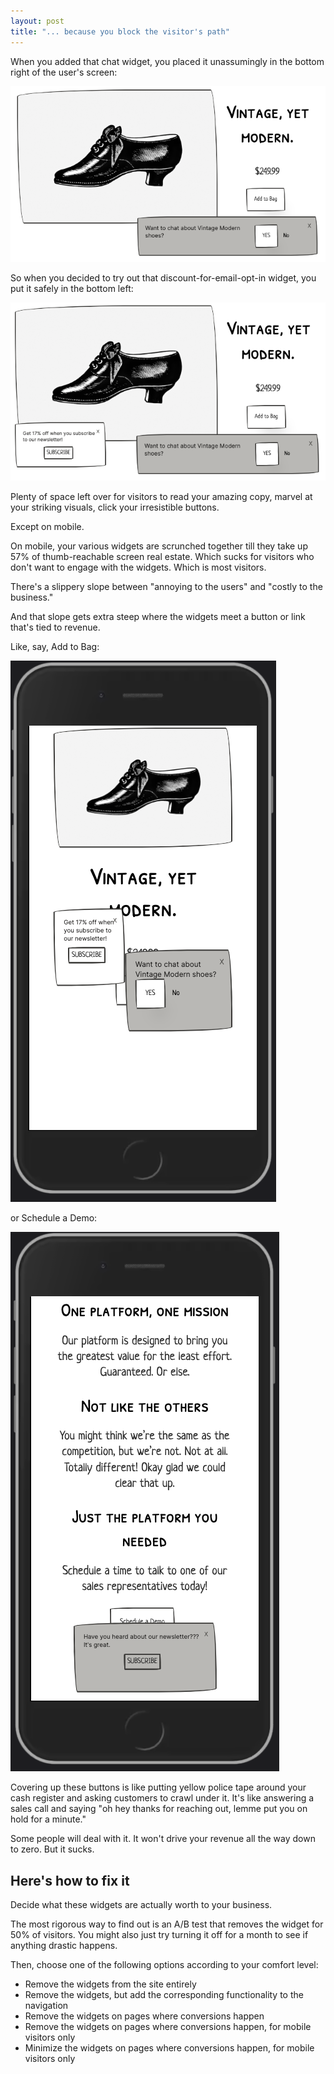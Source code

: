 ```yaml
---
layout: post
title: "... because you block the visitor's path"
---
```


When you added that chat widget, you placed it unassumingly in the bottom right of the user's screen:

![shoe store with a single widget](images/one-widget.png)

So when you decided to try out that discount-for-email-opt-in widget, you put it safely in the bottom left:

![shoe store with two widgets](images/two-widgets.png)

Plenty of space left over for visitors to read your amazing copy, marvel at your striking visuals, click your irresistible buttons.

Except on mobile.

On mobile, your various widgets are scrunched together till they take up 57% of thumb-reachable screen real estate. Which sucks for visitors who don't want to engage with the widgets. Which is most visitors.

There's a slippery slope between "annoying to the users" and "costly to the business."

And that slope gets extra steep where the widgets meet a button or link that's tied to revenue.

Like, say, Add to Bag:

![shoe store with two widgets blocking view on mobile](images/two-widgets-mobile.png)

or Schedule a Demo:

![web page with "schedule a demo" button blocked by widget](images/schedule-a-demo-blocked.png)

Covering up these buttons is like putting yellow police tape around your cash register and asking customers to crawl under it. It's like answering a sales call and saying "oh hey thanks for reaching out, lemme put you on hold for a minute."

Some people will deal with it. It won't drive your revenue all the way down to zero. But it sucks.

## Here's how to fix it

Decide what these widgets are actually worth to your business.

The most rigorous way to find out is an A/B test that removes the widget for 50% of visitors. You might also just try turning it off for a month to see if anything drastic happens.

Then, choose one of the following options according to your comfort level:

* Remove the widgets from the site entirely
* Remove the widgets, but add the corresponding functionality to the navigation
* Remove the widgets on pages where conversions happen
* Remove the widgets on pages where conversions happen, for mobile visitors only
* Minimize the widgets on pages where conversions happen, for mobile visitors only
